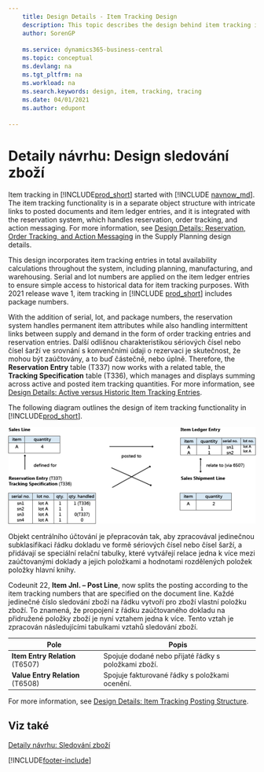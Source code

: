 ```yaml
---
    title: Design Details - Item Tracking Design
    description: This topic describes the design behind item tracking in Business Central as it matures through product versions.
    author: SorenGP

    ms.service: dynamics365-business-central
    ms.topic: conceptual
    ms.devlang: na
    ms.tgt_pltfrm: na
    ms.workload: na
    ms.search.keywords: design, item, tracking, tracing
    ms.date: 04/01/2021
    ms.author: edupont

---
```

# Detaily návrhu: Design sledování zboží

Item tracking in [!INCLUDE[prod_short](includes/prod_short.md)] started with [!INCLUDE [navnow_md](includes/navnow_md.md)]. The item tracking functionality is in a separate object structure with intricate links to posted documents and item ledger entries, and it is integrated with the reservation system, which handles reservation, order tracking, and action messaging. For more information, see [Design Details: Reservation, Order Tracking, and Action Messaging](design-details-reservation-order-tracking-and-action-messaging.md) in the Supply Planning design details.

This design incorporates item tracking entries in total availability calculations throughout the system, including planning, manufacturing, and warehousing. Serial and lot numbers are applied on the item ledger entries to ensure simple access to historical data for item tracking purposes. With 2021 release wave 1, item tracking in [!INCLUDE [prod_short](includes/prod_short.md)] includes package numbers.

With the addition of serial, lot, and package numbers, the reservation system handles permanent item attributes while also handling intermittent links between supply and demand in the form of order tracking entries and reservation entries. Další odlišnou charakteristikou sériových čísel nebo čísel šarží ve srovnání s konvenčními údaji o rezervaci je skutečnost, že mohou být zaúčtovány, a to buď částečně, nebo úplně. Therefore, the **Reservation Entry** table (T337) now works with a related table, the **Tracking Specification** table (T336), which manages and displays summing across active and posted item tracking quantities. For more information, see [Design Details: Active versus Historic Item Tracking Entries](design-details-active-versus-historic-item-tracking-entries.md).

The following diagram outlines the design of item tracking functionality in [!INCLUDE[prod_short](includes/prod_short.md)].

![Příklad toku sledování zboží](media/design_details_item_tracking_design.png "Příklad toku sledování zboží")

Objekt centrálního účtování je přepracován tak, aby zpracovával jedinečnou subklasifikaci řádku dokladu ve formě sériových čísel nebo čísel šarží, a přidávají se speciální relační tabulky, které vytvářejí relace jedna k více mezi zaúčtovanými doklady a jejich položkami a hodnotami rozdělených položek položky hlavní knihy.

Codeunit 22, **Item Jnl. – Post Line**, now splits the posting according to the item tracking numbers that are specified on the document line. Každé jedinečné číslo sledování zboží na řádku vytvoří pro zboží vlastní položku zboží. To znamená, že propojení z řádku zaúčtovaného dokladu na přidružené položky zboží je nyní vztahem jedna k více. Tento vztah je zpracován následujícími tabulkami vztahů sledování zboží.

| Pole | Popis |
|---------------|---------------------------------------|  
| **Item Entry Relation** (T6507) | Spojuje dodané nebo přijaté řádky s položkami zboží. |
| **Value Entry Relation** (T6508) | Spojuje fakturované řádky s položkami ocenění. |

For more information, see [Design Details: Item Tracking Posting Structure](design-details-item-tracking-posting-structure.md).

## Viz také

[Detaily návrhu: Sledování zboží](design-details-item-tracking.md)

[!INCLUDE[footer-include](includes/footer-banner.md)]
